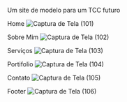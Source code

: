 Um site de modelo para um TCC futuro

Home
![Captura de Tela (101)](https://user-images.githubusercontent.com/130109019/230528609-7e089d9f-b597-4209-af8c-c44e3619f372.png)

Sobre Mim
![Captura de Tela (102)](https://user-images.githubusercontent.com/130109019/232175955-3fe20261-a292-4718-b153-2dff07d96907.png)

Serviços
![Captura de Tela (103)](https://user-images.githubusercontent.com/130109019/232175973-a7ea29ff-b952-4383-a055-27865e85ea4b.png)

Portifolio
![Captura de Tela (104)](https://user-images.githubusercontent.com/130109019/232175992-45ab62dd-70b0-4b66-b643-e149b0b62c47.png)

Contato
![Captura de Tela (105)](https://user-images.githubusercontent.com/130109019/232176008-a5997c5b-b47f-402c-a149-b8b9582793a5.png)

Footer
![Captura de Tela (106)](https://user-images.githubusercontent.com/130109019/232176197-039fe212-2349-4c83-8f05-6a88d9dd40ff.png)

